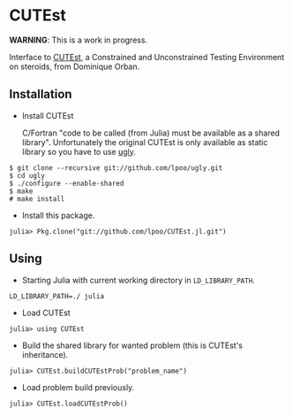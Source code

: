 # CUTEst

**WARNING**: This is a work in progress.

Interface to [CUTEst](http://ccpforge.cse.rl.ac.uk/gf/project/cutest/wiki/), a
Constrained and Unconstrained Testing Environment on steroids, from Dominique
Orban.

## Installation

- Install CUTEst

  C/Fortran "code to be called (from Julia) must be available as a shared
  library". Unfortunately the original CUTEst is only available as static
  library so you have to use [ugly](https://github.com/lpoo/ugly).

~~~
$ git clone --recursive git://github.com/lpoo/ugly.git
$ cd ugly
$ ./configure --enable-shared
$ make
# make install
~~~

- Install this package.

~~~
julia> Pkg.clone("git://github.com/lpoo/CUTEst.jl.git")
~~~

## Using

- Starting Julia with current working directory in `LD_LIBRARY_PATH`.

~~~
LD_LIBRARY_PATH=./ julia
~~~

- Load CUTEst


~~~
julia> using CUTEst
~~~

- Build the shared library for wanted problem (this is CUTEst's inheritance).

~~~
julia> CUTEst.buildCUTEstProb("problem_name")
~~~

- Load problem build previously.

~~~
julia> CUTEst.loadCUTEstProb()
~~~
